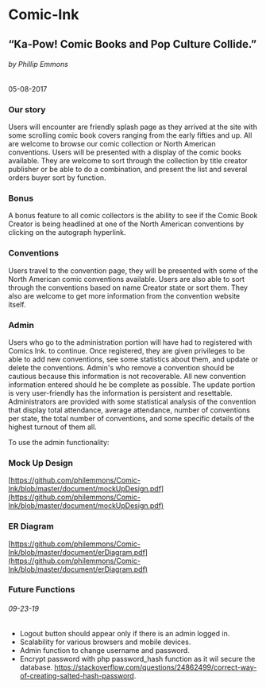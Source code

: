 # Comic-Ink

## “Ka-Pow! Comic Books and Pop Culture Collide.”

###### by Phillip Emmons

05-08-2017

### Our story

Users will encounter are friendly splash page as they arrived at the site with some scrolling comic book covers ranging from the early fifties and up. All are welcome to browse our comic collection or North American conventions. Users will be presented with a display of the comic books available. They are welcome to sort through the collection by title creator publisher or be able to do a combination, and present the list and several orders buyer sort by function.

### Bonus

A bonus feature to all comic collectors is the ability to see if the Comic Book Creator is being headlined at one of the North American conventions by clicking on the autograph hyperlink.

### Conventions

Users travel to the convention page, they will be presented with some of the North American comic conventions available. Users are also able to sort through the conventions based on name Creator state or sort them. They also are welcome to get more information from the convention website itself.

### Admin

Users who go to the administration portion will have had to registered with Comics Ink. to continue. Once registered, they are given privileges to be able to add new conventions, see some statistics about them, and update or delete the conventions. Admin's who remove a convention should be cautious because this information is not recoverable. All new convention information entered should he be complete as possible. The update portion is very user-friendly has the information is persistent and resettable. Administrators are provided with some statistical analysis of the convention that display total attendance, average attendance, number of conventions per state, the total number of conventions, and some specific details of the highest turnout of them all.

To use the admin functionality:

### Mock Up Design

[https://github.com/philemmons/Comic-Ink/blob/master/document/mockUpDesign.pdf](https://github.com/philemmons/Comic-Ink/blob/master/document/mockUpDesign.pdf)

### ER Diagram

[https://github.com/philemmons/Comic-Ink/blob/master/document/erDiagram.pdf](https://github.com/philemmons/Comic-Ink/blob/master/document/erDiagram.pdf)

### Future Functions

###### 09-23-19

- Logout button should appear only if there is an admin logged in.
- Scalability for various browsers and mobile devices.
- Admin function to change username and password.
- Encrypt password with php password_hash function as it wil secure the database. https://stackoverflow.com/questions/24862499/correct-way-of-creating-salted-hash-password.
